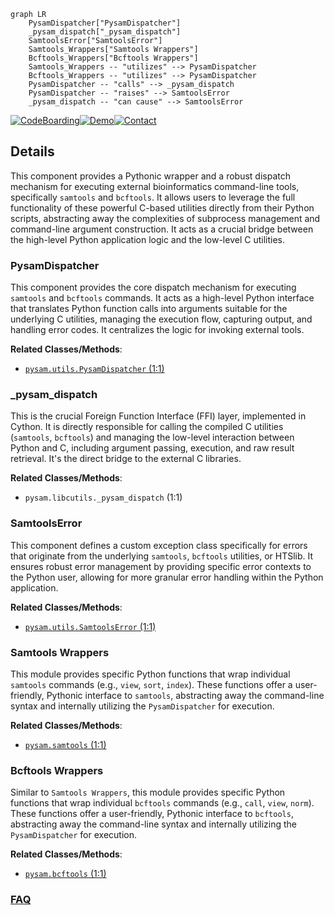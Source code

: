 ```mermaid
graph LR
    PysamDispatcher["PysamDispatcher"]
    _pysam_dispatch["_pysam_dispatch"]
    SamtoolsError["SamtoolsError"]
    Samtools_Wrappers["Samtools Wrappers"]
    Bcftools_Wrappers["Bcftools Wrappers"]
    Samtools_Wrappers -- "utilizes" --> PysamDispatcher
    Bcftools_Wrappers -- "utilizes" --> PysamDispatcher
    PysamDispatcher -- "calls" --> _pysam_dispatch
    PysamDispatcher -- "raises" --> SamtoolsError
    _pysam_dispatch -- "can cause" --> SamtoolsError
```

[![CodeBoarding](https://img.shields.io/badge/Generated%20by-CodeBoarding-9cf?style=flat-square)](https://github.com/CodeBoarding/CodeBoarding)[![Demo](https://img.shields.io/badge/Try%20our-Demo-blue?style=flat-square)](https://www.codeboarding.org/demo)[![Contact](https://img.shields.io/badge/Contact%20us%20-%20contact@codeboarding.org-lightgrey?style=flat-square)](mailto:contact@codeboarding.org)

## Details

This component provides a Pythonic wrapper and a robust dispatch mechanism for executing external bioinformatics command-line tools, specifically `samtools` and `bcftools`. It allows users to leverage the full functionality of these powerful C-based utilities directly from their Python scripts, abstracting away the complexities of subprocess management and command-line argument construction. It acts as a crucial bridge between the high-level Python application logic and the low-level C utilities.

### PysamDispatcher
This component provides the core dispatch mechanism for executing `samtools` and `bcftools` commands. It acts as a high-level Python interface that translates Python function calls into arguments suitable for the underlying C utilities, managing the execution flow, capturing output, and handling error codes. It centralizes the logic for invoking external tools.


**Related Classes/Methods**:

- <a href="https://github.com/pysam-developers/pysam/blob/master/pysam/utils.py#L1-L1" target="_blank" rel="noopener noreferrer">`pysam.utils.PysamDispatcher` (1:1)</a>


### _pysam_dispatch
This is the crucial Foreign Function Interface (FFI) layer, implemented in Cython. It is directly responsible for calling the compiled C utilities (`samtools`, `bcftools`) and managing the low-level interaction between Python and C, including argument passing, execution, and raw result retrieval. It's the direct bridge to the external C libraries.


**Related Classes/Methods**:

- `pysam.libcutils._pysam_dispatch` (1:1)


### SamtoolsError
This component defines a custom exception class specifically for errors that originate from the underlying `samtools`, `bcftools` utilities, or HTSlib. It ensures robust error management by providing specific error contexts to the Python user, allowing for more granular error handling within the Python application.


**Related Classes/Methods**:

- <a href="https://github.com/pysam-developers/pysam/blob/master/pysam/utils.py#L1-L1" target="_blank" rel="noopener noreferrer">`pysam.utils.SamtoolsError` (1:1)</a>


### Samtools Wrappers
This module provides specific Python functions that wrap individual `samtools` commands (e.g., `view`, `sort`, `index`). These functions offer a user-friendly, Pythonic interface to `samtools`, abstracting away the command-line syntax and internally utilizing the `PysamDispatcher` for execution.


**Related Classes/Methods**:

- <a href="https://github.com/pysam-developers/pysam/blob/master/pysam/samtools.py#L1-L1" target="_blank" rel="noopener noreferrer">`pysam.samtools` (1:1)</a>


### Bcftools Wrappers
Similar to `Samtools Wrappers`, this module provides specific Python functions that wrap individual `bcftools` commands (e.g., `call`, `view`, `norm`). These functions offer a user-friendly, Pythonic interface to `bcftools`, abstracting away the command-line syntax and internally utilizing the `PysamDispatcher` for execution.


**Related Classes/Methods**:

- <a href="https://github.com/pysam-developers/pysam/blob/master/pysam/bcftools.py#L1-L1" target="_blank" rel="noopener noreferrer">`pysam.bcftools` (1:1)</a>




### [FAQ](https://github.com/CodeBoarding/GeneratedOnBoardings/tree/main?tab=readme-ov-file#faq)
